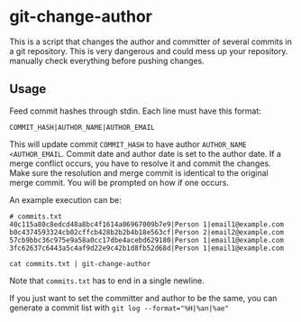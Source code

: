 # git-change-author

This is a script that changes the author and committer of several commits in a git repository.
This is very dangerous and could mess up your repository. manually check everything before pushing changes.

## Usage

Feed commit hashes through stdin. Each line must have this format:

`COMMIT_HASH|AUTHOR_NAME|AUTHOR_EMAIL`

This will update commit `COMMIT_HASH` to have author `AUTHOR_NAME <AUTHOR_EMAIL`. Commit date and author date is set to the author date.
If a merge conflict occurs, you have to resolve it and commit the changes. Make sure the resolution and merge commit is identical to the original merge commit. You will be prompted on how if one occurs.

An example execution can be:

```
# commits.txt
40c115a80c8edcd48a8bc4f1614a06967009b7e9|Person 1|email1@example.com
b0c4374593324cb02cffcb428b2b2b4b18e563cf|Person 2|email2@example.com
57cb9bbc36c975e9a58a0cc17dbe4acebd629180|Person 1|email1@example.com
3fc62637c6443a5c4af9d22e9c42b1d8fb52d68d|Person 1|email1@example.com

```

`cat commits.txt | git-change-author`

Note that `commits.txt` has to end in a single newline.

If you just want to set the committer and author to be the same, you can generate a commit list with `git log --format="%H|%an|%ae"`
